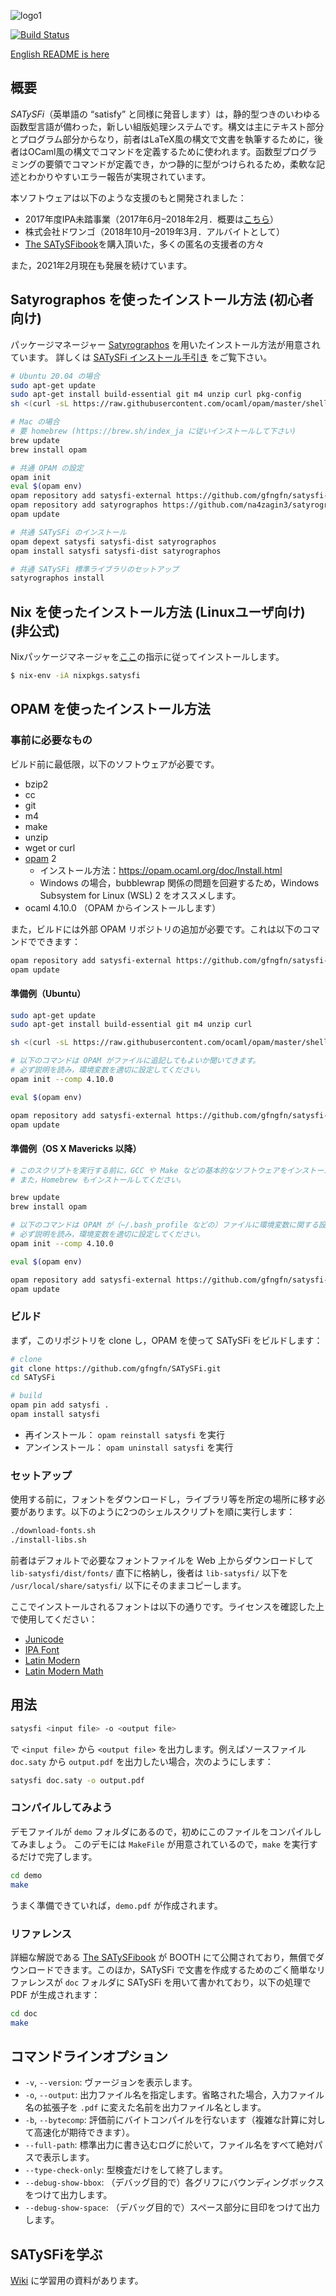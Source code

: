<!-- -*- coding: utf-8 -*- -->
![logo1](https://raw.githubusercontent.com/wiki/gfngfn/SATySFi/img/satysfi-logo.png)

[![Build Status](https://github.com/gfngfn/SATySFi/workflows/CI/badge.svg?branch=master)](https://github.com/gfngfn/SATySFi/actions?query=workflow%3ACI)

[English README is here](https://github.com/gfngfn/SATySFi/blob/master/README.md)

## 概要

*SATySFi*（英単語の “satisfy” と同様に発音します）は，静的型つきのいわゆる函数型言語が備わった，新しい組版処理システムです。構文は主にテキスト部分とプログラム部分からなり，前者はLaTeX風の構文で文書を執筆するために，後者はOCaml風の構文でコマンドを定義するために使われます。函数型プログラミングの要領でコマンドが定義でき，かつ静的に型がつけられるため，柔軟な記述とわかりやすいエラー報告が実現されています。

本ソフトウェアは以下のような支援のもと開発されました：

* 2017年度IPA未踏事業（2017年6月–2018年2月．概要は[こちら](https://www.ipa.go.jp/jinzai/mitou/2017/gaiyou_t-4.html)）
* 株式会社ドワンゴ（2018年10月–2019年3月．アルバイトとして）
* [The SATySFi​book](https://booth.pm/ja/items/1127224)を購入頂いた，多くの匿名の支援者の方々

また，2021年2月現在も発展を続けています。

## Satyrographos を使ったインストール方法 (初心者向け)

パッケージマネージャー [Satyrographos](https://github.com/na4zagin3/satyrographos/blob/master/README-ja.md) を用いたインストール方法が用意されています。
詳しくは [SATySFi インストール手引き](https://qiita.com/na4zagin3/items/a6e025c17ef991a4c923) をご覧下さい。

```sh
# Ubuntu 20.04 の場合
sudo apt-get update
sudo apt-get install build-essential git m4 unzip curl pkg-config
sh <(curl -sL https://raw.githubusercontent.com/ocaml/opam/master/shell/install.sh)

# Mac の場合
# 要 homebrew (https://brew.sh/index_ja に従いインストールして下さい)
brew update
brew install opam

# 共通 OPAM の設定
opam init
eval $(opam env)
opam repository add satysfi-external https://github.com/gfngfn/satysfi-external-repo.git
opam repository add satyrographos https://github.com/na4zagin3/satyrographos-repo.git
opam update

# 共通 SATySFi のインストール
opam depext satysfi satysfi-dist satyrographos
opam install satysfi satysfi-dist satyrographos

# 共通 SATySFi 標準ライブラリのセットアップ
satyrographos install
```

## Nix を使ったインストール方法 (Linuxユーザ向け) (非公式)

Nixパッケージマネージャを[ここ](https://nixos.org/nix/download.html)の指示に従ってインストールします。

```sh
$ nix-env -iA nixpkgs.satysfi
```

## OPAM を使ったインストール方法

### 事前に必要なもの

ビルド前に最低限，以下のソフトウェアが必要です。

* bzip2
* cc
* git
* m4
* make
* unzip
* wget or curl
* [opam](https://opam.ocaml.org/) 2
    * インストール方法：<https://opam.ocaml.org/doc/Install.html>
    * Windows の場合，bubblewrap 関係の問題を回避するため，Windows Subsystem for Linux (WSL) 2 をオススメします。
* ocaml 4.10.0 （OPAM からインストールします）

また，ビルドには外部 OPAM リポジトリの追加が必要です。これは以下のコマンドでできます：

```sh
opam repository add satysfi-external https://github.com/gfngfn/satysfi-external-repo.git
opam update
```

#### 準備例（Ubuntu）

```sh
sudo apt-get update
sudo apt-get install build-essential git m4 unzip curl

sh <(curl -sL https://raw.githubusercontent.com/ocaml/opam/master/shell/install.sh)

# 以下のコマンドは OPAM がファイルに追記してもよいか聞いてきます。
# 必ず説明を読み，環境変数を適切に設定してください。
opam init --comp 4.10.0

eval $(opam env)

opam repository add satysfi-external https://github.com/gfngfn/satysfi-external-repo.git
opam update
```

#### 準備例（OS X Mavericks 以降）

```sh
# このスクリプトを実行する前に，GCC や Make などの基本的なソフトウェアをインストールしておいてください。これらは Xcode Command Line Tools からインストールできます。
# また，Homebrew もインストールしてください。

brew update
brew install opam

# 以下のコマンドは OPAM が（~/.bash_profile などの）ファイルに環境変数に関する設定を追記してもよいか聞いてきます。
# 必ず説明を読み，環境変数を適切に設定してください。
opam init --comp 4.10.0

eval $(opam env)

opam repository add satysfi-external https://github.com/gfngfn/satysfi-external-repo.git
opam update
```

### ビルド

まず，このリポジトリを clone し，OPAM を使って SATySFi をビルドします：

```sh
# clone
git clone https://github.com/gfngfn/SATySFi.git
cd SATySFi

# build
opam pin add satysfi .
opam install satysfi
```

* 再インストール： `opam reinstall satysfi` を実行
* アンインストール： `opam uninstall satysfi` を実行

### セットアップ

使用する前に，フォントをダウンロードし，ライブラリ等を所定の場所に移す必要があります。以下のように2つのシェルスクリプトを順に実行します：

```sh
./download-fonts.sh
./install-libs.sh
```

前者はデフォルトで必要なフォントファイルを Web 上からダウンロードして `lib-satysfi/dist/fonts/` 直下に格納し，後者は `lib-satysfi/` 以下を `/usr/local/share/satysfi/` 以下にそのままコピーします。

ここでインストールされるフォントは以下の通りです。ライセンスを確認した上で使用してください：

* [Junicode](http://junicode.sourceforge.net)
* [IPA Font](https://moji.or.jp/ipafont/)
* [Latin Modern](http://www.gust.org.pl/projects/e-foundry/latin-modern/)
* [Latin Modern Math](http://www.gust.org.pl/projects/e-foundry/lm-math)

## 用法

```sh
satysfi <input file> -o <output file>
```

で `<input file>` から `<output file>` を出力します。例えばソースファイル `doc.saty` から `output.pdf` を出力したい場合，次のようにします：

```sh
satysfi doc.saty -o output.pdf
```

### コンパイルしてみよう

デモファイルが `demo` フォルダにあるので，初めにこのファイルをコンパイルしてみましょう。
このデモには `MakeFile` が用意されているので，`make` を実行するだけで完了します。

```sh
cd demo
make
```

うまく準備できていれば，`demo.pdf` が作成されます。

### リファレンス

詳細な解説である [The SATySFi​book](https://booth.pm/ja/items/1127224) が BOOTH にて公開されており，無償でダウンロードできます。このほか，SATySFi で文書を作成するためのごく簡単なリファレンスが `doc` フォルダに SATySFi を用いて書かれており，以下の処理で PDF が生成されます：

```sh
cd doc
make
```

## コマンドラインオプション

* `-v`, `--version`: ヴァージョンを表示します。
* `-o`, `--output`: 出力ファイル名を指定します。省略された場合，入力ファイル名の拡張子を `.pdf` に変えた名前を出力ファイル名とします。
* `-b`, `--bytecomp`: 評価前にバイトコンパイルを行ないます（複雑な計算に対して高速化が期待できます）。
* `--full-path`: 標準出力に書き込むログに於いて，ファイル名をすべて絶対パスで表示します。
* `--type-check-only`: 型検査だけをして終了します。
* `--debug-show-bbox`: （デバッグ目的で）各グリフにバウンディングボックスをつけて出力します。
* `--debug-show-space`: （デバッグ目的で）スペース部分に目印をつけて出力します。

## SATySFiを学ぶ

[Wiki](https://github.com/gfngfn/SATySFi/wiki/SATySFi-Wiki#%E5%AD%A6%E7%BF%92%E7%94%A8%E8%B3%87%E6%96%99) に学習用の資料があります。
